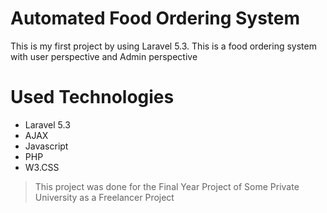 # Automated Food Ordering System

This is my first project by using Laravel 5.3. This is a food ordering system with user perspective and Admin perspective
# Used Technologies 

+ Laravel 5.3
+ AJAX
+ Javascript
+ PHP
+ W3.CSS

> This project was done for the Final Year Project of Some Private University as a Freelancer Project
